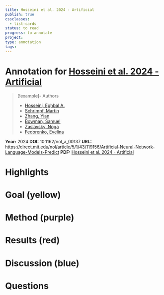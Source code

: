 ```yaml
---
title: Hosseini et al. 2024 - Artificial
publish: true
cssclasses:
  - list-cards
status: to read
progress: to annotate
project:
type: annotation
tags:
---
```

# Annotation for [Hosseini et al. 2024 - Artificial](Papers/References/Hosseini%20et%20al.%202024%20-%20Artificial)

> [!example]- Authors
> - [Hosseini, Eghbal A.](Hosseini%2C%20Eghbal%20A.)
> - [Schrimpf, Martin](Schrimpf%2C%20Martin)
> - [Zhang, Yian](Zhang%2C%20Yian)
> - [Bowman, Samuel](Bowman%2C%20Samuel)
> - [Zaslavsky, Noga](Zaslavsky%2C%20Noga)
> - [Fedorenko, Evelina](Fedorenko%2C%20Evelina)

**Year:** 2024
**DOI:** 10.1162/nol_a_00137
**URL:** https://direct.mit.edu/nol/article/5/1/43/119156/Artificial-Neural-Network-Language-Models-Predict
**PDF:** [Hosseini et al. 2024 - Artificial](Papers/PDFs/Hosseini%20et%20al.%202024%20-%20Artificial%20Neural%20Network%20Language%20Models%20Predict%20Human%20Brain%20Responses%20to%20Language%20Even%20After%20a%20Developmentally%20Realistic%20Amount%20of%20Training.pdf)

# Highlights


# Goal (yellow)


# Method (purple)


# Results (red)


# Discussion (blue)


# Questions

